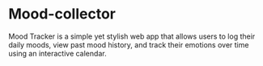 # Mood-collector
 Mood Tracker is a simple yet stylish web app that allows users to log their daily moods, view past mood history, and track their emotions over time using an interactive calendar.
